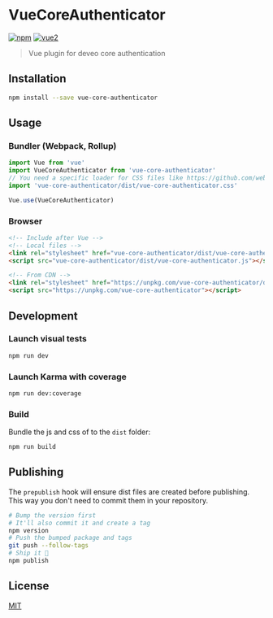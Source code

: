 # VueCoreAuthenticator

[![npm](https://img.shields.io/npm/v/vue-core-authenticator.svg)](https://www.npmjs.com/package/vue-core-authenticator) [![vue2](https://img.shields.io/badge/vue-2.x-brightgreen.svg)](https://vuejs.org/)

> Vue plugin for deveo core authentication

## Installation

```bash
npm install --save vue-core-authenticator
```

## Usage

### Bundler (Webpack, Rollup)

```js
import Vue from 'vue'
import VueCoreAuthenticator from 'vue-core-authenticator'
// You need a specific loader for CSS files like https://github.com/webpack/css-loader
import 'vue-core-authenticator/dist/vue-core-authenticator.css'

Vue.use(VueCoreAuthenticator)
```

### Browser

```html
<!-- Include after Vue -->
<!-- Local files -->
<link rel="stylesheet" href="vue-core-authenticator/dist/vue-core-authenticator.css"></link>
<script src="vue-core-authenticator/dist/vue-core-authenticator.js"></script>

<!-- From CDN -->
<link rel="stylesheet" href="https://unpkg.com/vue-core-authenticator/dist/vue-core-authenticator.css"></link>
<script src="https://unpkg.com/vue-core-authenticator"></script>
```

## Development

### Launch visual tests

```bash
npm run dev
```

### Launch Karma with coverage

```bash
npm run dev:coverage
```

### Build

Bundle the js and css of to the `dist` folder:

```bash
npm run build
```


## Publishing

The `prepublish` hook will ensure dist files are created before publishing. This
way you don't need to commit them in your repository.

```bash
# Bump the version first
# It'll also commit it and create a tag
npm version
# Push the bumped package and tags
git push --follow-tags
# Ship it 🚀
npm publish
```

## License

[MIT](http://opensource.org/licenses/MIT)
